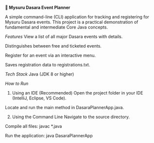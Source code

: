 **🐘 Mysuru Dasara Event Planner**

A simple command-line (CLI) application for tracking and registering for Mysuru Dasara events. This project is a practical demonstration of fundamental and intermediate Core Java concepts.

*Features*
View a list of all major Dasara events with details.

Distinguishes between free and ticketed events.

Register for an event via an interactive menu.

Saves registration data to registrations.txt.

*Tech Stack*
Java (JDK 8 or higher)

*How to Run*
1. Using an IDE (Recommended)
Open the project folder in your IDE (IntelliJ, Eclipse, VS Code).

Locate and run the main method in DasaraPlannerApp.java.

2. Using the Command Line
Navigate to the source directory.

Compile all files: javac *.java

Run the application: java DasaraPlannerApp
